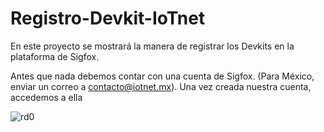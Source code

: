 # Registro-Devkit-IoTnet
En este proyecto se mostrará la manera de registrar los Devkits en la plataforma de Sigfox.


Antes que nada debemos contar con una cuenta de Sigfox. (Para México, enviar un correo a contacto@iotnet.mx). Una vez creada nuestra cuenta, accedemos a ella 

![rd0](https://github.com/Iotnet/Registro-Devkit-IoTnet/blob/master/imagenes/rd0.png?raw=true)

